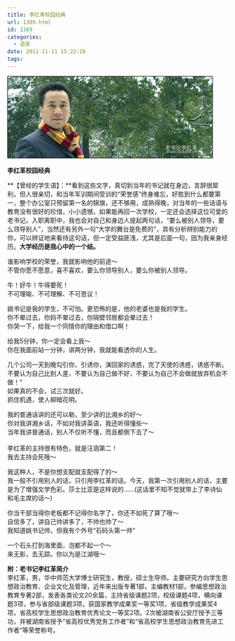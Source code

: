 ```yaml
---
title: 李红革校园经典
url: 1389.html
id: 1389
categories:
  - 语录
date: 2011-11-11 15:22:18
tags:
---
```


![](/images/attachments/month_1111/m20111111152150.jpg)  
  

**李红革校园经典**

  
**【曾经的学生语】：**看到这些文字，真切到当年的书记就在身边，言辞很犀利，但人很亲切，和当年军训期间受训的“荣誉感”终身难忘，好胜到什么都要第一，整个办公室只预留第一名的锦旗，还不够用，成熟得晚，对当年的一些话语与教育没有很好的珍惜，小小遗憾，如果能再回一次学校，一定还会选择这位可爱的老书记。入职离职中，我也会对自己和身边人提起两句话，“要么被别人领导，要么领导别人”，当然还有另外一句“大学的舞台是免费的”，具有分析辨别能力的你，可以辨证地来看待这句话，但一定受益匪浅，尤其是后面一句，因为我亲身经历。**大学经历是我心中的一个结。**  
  
谁影响学校的荣誉，我就影响他的前途～  
不管你愿不愿意，喜不喜欢，要么你领导别人，要么你被别人领导。  
  
牛！好牛！牛得要死！  
不可理喻、不可理解、不可思议！  
  
姚书记是我的学生，不可怕。更恐怖的是，他的老婆也是我的学生。  
你不晕过去，你妈不晕过去，你隔壁邻居都会晕过去！  
你哭一下，给我一个同情你的理由和借口啊！  
  
给我5分钟，你一定会看上我～  
你在我面前站一分钟，讲两分钟，我就能看透你的人生。  
  
几个公司一天到晚勾引你、引诱你，演回家的诱惑，完了天使的诱惑，诱惑不断。  
不要认为自己比别人差，不要认为自己做不好，不要认为自己不会做就放弃机会不做！”  
如果真的不会，试三次就好。  
抓住机遇，使人柳暗花明。  
  
我的普通话讲的还可以勒，至少讲的比湘乡的好～  
你对我讲湘乡话，不如对我讲英语，我还听得懂些～  
当年我讲普通话，别人不仅听不懂，而且都倒下去了～  
                
李红革的主持很有特色，就是汪涵第二！  
我去主持会死哦～  
  
我这种人，不是你想支配就支配得了的～  
我一般不引用别人的话，只引用李红革的话。今天，我第一次引用别人的话，主要是为了增强文学色彩。莎士比亚是这样说的……(这话里不知不觉就带上了李诗仙和毛主席的话～)  
  
你当干部当得你老板都不记得你名字了，你还不如死了算了哦～  
自信多了，讲自己帅讲多了，不帅也帅了～  
我知道姚书记帅，但我有个外号“石码头第一帅”  
  
一个石头打到海里面，泡都不起一个～  
来无影，去无踪。你以为是江湖哦～  
  
  
**附：老书记李红革简介**  
李红革，男，华中师范大学博士研究生，教授，硕士生导师。主要研究方向学生思想政治教育、企业文化及管理，近年来出版专著1部，主编教材1部，参编思想政治教育专著2部，发表各类论文20余篇，主持省级课题2项，校级课题4项，横向课题3项，参与省部级课题3项，获国家教学成果奖一等奖1项，省级教学成果奖4项，省高校学生思想政治教育优秀论文一等奖2项。2次被湖南省公安厅授予三等功，并被湖南省授予“省高校优秀党务工作者”和“省高校学生思想政治教育先进工作者”等荣誉称号。